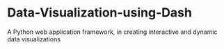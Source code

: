 # Data-Visualization-using-Dash
A Python web application framework, in creating interactive and dynamic data visualizations
